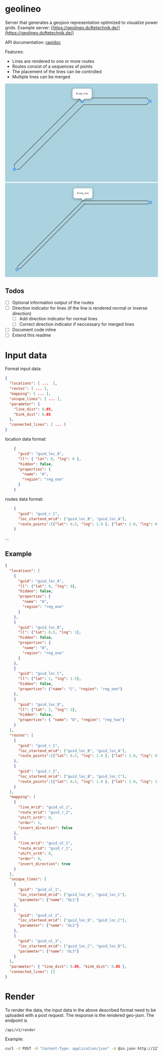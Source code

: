 # geolineo

Server that generates a geojson representation optimized to visualize power 
grids. Example server: [https://geolineo.duftetechnik.de/](https://geolineo.duftetechnik.de/)  

API documentation: [rapidoc](https://geolineo.duftetechnik.de/rapidoc)

Features:
* Lines are rendered to one or more routes
* Routes consist of a sequences of points
* The placement of the lines can be controlled
* Multiple lines can be merged

![Ex1](docs/ex1.png)
![Ex2](docs/ex2.png)

## Todos
 - [ ] Optional information output of the routes
 - [ ] Direction indicator for lines (if the line is rendered normal or inverse direction)
    - [ ] Add direction indicator for normal lines
    - [ ] Correct direction indicator if neccessary for merged lines
 - [ ] Document code inline
 - [ ] Extend this readme

# Input data
Format input data:

```json
{
  "locations": [ ...  ],
  "routes": [ ... ],
  "mapping": [ ... ],
  "unique_lines": [ ... ],
  "parameter": {
    "line_dist": 0.05,
    "kink_dist": 0.05
  },
  "connected_lines": [ ... ]
}
```

location data format:
```json
    {
      "guid": "guid_loc_A",
      "ll": { "lat": 0, "lng": 0 },
      "hidden": false,
      "properties": {
        "name": "A",
        "region": "reg_one"
      }
    }
```

routes data format:
```json
    {
      "guid": "guid_r_1",
      "loc_startend_mrid": ["guid_loc_B", "guid_loc_A"],
      "route_points":[{"lat": 0.5, "lng": 1.0 }, {"lat": 1.0, "lng": 0.5}, {"lat": 0.0, "lng": 0.0}]
    }
```

...

## Example
```json
{
  "locations": [
    {
      "guid": "guid_loc_A",
      "ll": {"lat": 0, "lng": 0},
      "hidden": false,
      "properties": {
        "name": "A",
        "region": "reg_one"
      }
    },
    {
      "guid": "guid_loc_B",
      "ll": {"lat": 0.5, "lng": 1},
      "hidden": false,
      "properties": {
        "name": "B",
        "region": "reg_one"
      }
    },
    {
      "guid": "guid_loc_C",
      "ll": {"lat": 1, "lng": 1.5},
      "hidden": false,
      "properties": {"name": "C", "region": "reg_one"}
    },
    {
      "guid": "guid_loc_D",
      "ll": {"lat": 2, "lng": 2},
      "hidden": false,
      "properties": { "name": "D", "region": "reg_two"}
    }
  ],
  "routes": [
    {
      "guid": "guid_r_1",
      "loc_startend_mrid": ["guid_loc_B", "guid_loc_A"],
      "route_points":[{"lat": 0.5, "lng": 1.0 }, {"lat": 1.0, "lng": 0.5}, {"lat": 0.0, "lng": 0.0}]
    },
    {
      "guid": "guid_r_2",
      "loc_startend_mrid": ["guid_loc_B", "guid_loc_C"],
      "route_points":[{"lat": 0.5, "lng": 1.0 }, {"lat": 1.0, "lng": 1.5}]
    }
  ],
  "mapping": [
    {
      "line_mrid": "guid_ul_1",
      "route_mrid": "guid_r_2",
      "shift_orth": 0,
      "order": 1,
      "invert_direction": false
    },
    {
      "line_mrid": "guid_ul_1",
      "route_mrid": "guid_r_1",
      "shift_orth": 0,
      "order": 0,
      "invert_direction": true
    }
  ],
  "unique_lines": [
    {
      "guid": "guid_ul_1",
      "loc_startend_mrid": ["guid_loc_A", "guid_loc_C"],
      "parameter": {"name": "UL1"}
    },
    {
      "guid": "guid_ul_2",
      "loc_startend_mrid": ["guid_loc_D", "guid_loc_C"],
      "parameter": {"name": "UL2"}
    },
    {
      "guid": "guid_ul_3",
      "loc_startend_mrid": ["guid_loc_C", "guid_loc_D"],
      "parameter": {"name": "UL3"}
    }
  ],
  "parameter": { "line_dist": 0.05, "kink_dist": 0.05 },
  "connected_lines": []
}
```

# Render 

To render the data, the input data in the above described format need to be uploaded with a post request.
The response is the rendered geo-json. The endpoint is
```url
/api/v1/render
```

Example:
```bash
curl -X POST -H "Content-Type: application/json" -d @in.json http://127.0.0.1:8000/api/v1/render
```